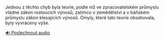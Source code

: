 
Jednou z těchto chyb byla teorie, podle níž ve zpracovatelském průmyslu vládne zákon rostoucích výnosů, zatímco v zemědělství a v báňském průmyslu zákon klesajících výnosů. Omyly, které tato teorie obsahovala, byly vyvráceny výše.

[🔊 Poslechnout audio](/data/7-paragraphs/audio/chapter_62/para_002-Jednou-z-tchto-chyb-byla-teorie-podle-n-ve-zpr.mp3)
